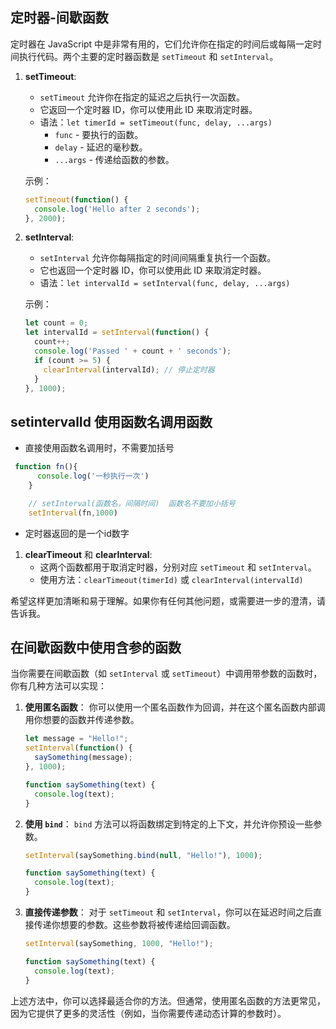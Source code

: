 ## 定时器-间歇函数

定时器在 JavaScript 中是非常有用的，它们允许你在指定的时间后或每隔一定时间执行代码。两个主要的定时器函数是 `setTimeout` 和 `setInterval`。

1. **setTimeout**: 
    - `setTimeout` 允许你在指定的延迟之后执行一次函数。
    - 它返回一个定时器 ID，你可以使用此 ID 来取消定时器。
    - 语法：`let timerId = setTimeout(func, delay, ...args)`
      - `func` - 要执行的函数。
      - `delay` - 延迟的毫秒数。
      - `...args` - 传递给函数的参数。

    示例：

    ```javascript
    setTimeout(function() {
      console.log('Hello after 2 seconds');
    }, 2000);
    ```

2. **setInterval**: 
    - `setInterval` 允许你每隔指定的时间间隔重复执行一个函数。
    - 它也返回一个定时器 ID，你可以使用此 ID 来取消定时器。
    - 语法：`let intervalId = setInterval(func, delay, ...args)`

    示例：

    ```javascript
    let count = 0;
    let intervalId = setInterval(function() {
      count++;
      console.log('Passed ' + count + ' seconds');
      if (count >= 5) {
        clearInterval(intervalId); // 停止定时器
      }
    }, 1000);
    ```


## setintervalId 使用函数名调用函数

- 直接使用函数名调用时，不需要加括号
```js
 function fn(){
      console.log('一秒执行一次')
    }

    // setInterval(函数名，间隔时间)  函数名不要加小括号
    setInterval(fn,1000)
```
- 定时器返回的是一个id数字



1. **clearTimeout** 和 **clearInterval**:
    - 这两个函数都用于取消定时器，分别对应 `setTimeout` 和 `setInterval`。
    - 使用方法：`clearTimeout(timerId)` 或 `clearInterval(intervalId)`

希望这样更加清晰和易于理解。如果你有任何其他问题，或需要进一步的澄清，请告诉我。











## 在间歇函数中使用含参的函数


当你需要在间歇函数（如 `setInterval` 或 `setTimeout`）中调用带参数的函数时，你有几种方法可以实现：

1. **使用匿名函数**：
   你可以使用一个匿名函数作为回调，并在这个匿名函数内部调用你想要的函数并传递参数。

   ```javascript
   let message = "Hello!";
   setInterval(function() {
     saySomething(message);
   }, 1000);

   function saySomething(text) {
     console.log(text);
   }
   ```

2. **使用 `bind`**：
   `bind` 方法可以将函数绑定到特定的上下文，并允许你预设一些参数。

   ```javascript
   setInterval(saySomething.bind(null, "Hello!"), 1000);

   function saySomething(text) {
     console.log(text);
   }
   ```

3. **直接传递参数**：
   对于 `setTimeout` 和 `setInterval`，你可以在延迟时间之后直接传递你想要的参数。这些参数将被传递给回调函数。

   ```javascript
   setInterval(saySomething, 1000, "Hello!");

   function saySomething(text) {
     console.log(text);
   }
   ```

上述方法中，你可以选择最适合你的方法。但通常，使用匿名函数的方法更常见，因为它提供了更多的灵活性（例如，当你需要传递动态计算的参数时）。